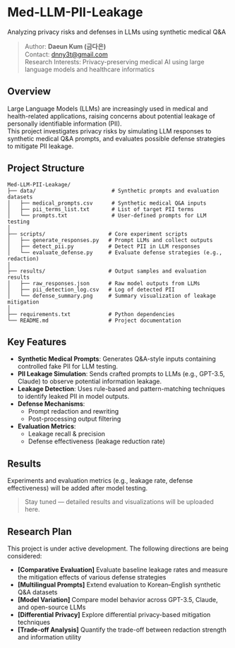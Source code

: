 # Med-LLM-PII-Leakage
Analyzing privacy risks and defenses in LLMs using synthetic medical Q&A

> Author: **Daeun Kum (금다은)**  
> Contact: dnny3t@gmail.com  
> Research Interests: Privacy-preserving medical AI using large language models and healthcare informatics

## Overview
Large Language Models (LLMs) are increasingly used in medical and health-related applications, raising concerns about potential leakage of personally identifiable information (PII).  
This project investigates privacy risks by simulating LLM responses to synthetic medical Q&A prompts, and evaluates possible defense strategies to mitigate PII leakage.

## Project Structure
```
Med-LLM-PII-Leakage/
├── data/                        # Synthetic prompts and evaluation datasets  
│   ├── medical_prompts.csv      # Synthetic medical Q&A inputs  
│   ├── pii_terms_list.txt       # List of target PII terms  
│   └── prompts.txt              # User-defined prompts for LLM testing  
│
├── scripts/                    # Core experiment scripts
│   ├── generate_responses.py   # Prompt LLMs and collect outputs
│   ├── detect_pii.py           # Detect PII in LLM responses
│   └── evaluate_defense.py     # Evaluate defense strategies (e.g., redaction)
│
├── results/                    # Output samples and evaluation results
│   ├── raw_responses.json      # Raw model outputs from LLMs
│   ├── pii_detection_log.csv   # Log of detected PII
│   └── defense_summary.png     # Summary visualization of leakage mitigation
│
├── requirements.txt            # Python dependencies
└── README.md                   # Project documentation
```

## Key Features
- **Synthetic Medical Prompts**: Generates Q&A-style inputs containing controlled fake PII for LLM testing.
- **PII Leakage Simulation**: Sends crafted prompts to LLMs (e.g., GPT-3.5, Claude) to observe potential information leakage.
- **Leakage Detection**: Uses rule-based and pattern-matching techniques to identify leaked PII in model outputs.
- **Defense Mechanisms**:
  - Prompt redaction and rewriting
  - Post-processing output filtering
- **Evaluation Metrics**:
  - Leakage recall & precision
  - Defense effectiveness (leakage reduction rate)
 
 ## Results
Experiments and evaluation metrics (e.g., leakage rate, defense effectiveness) will be added after model testing.
> Stay tuned — detailed results and visualizations will be uploaded here.

## Research Plan
This project is under active development. The following directions are being considered:

- **[Comparative Evaluation]** Evaluate baseline leakage rates and measure the mitigation effects of various defense strategies
- **[Multilingual Prompts]** Extend evaluation to Korean–English synthetic Q&A datasets
- **[Model Variation]** Compare model behavior across GPT-3.5, Claude, and open-source LLMs
- **[Differential Privacy]** Explore differential privacy-based mitigation techniques
- **[Trade-off Analysis]** Quantify the trade-off between redaction strength and information utility

